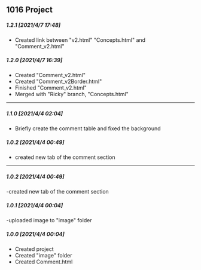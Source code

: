 ## 1016 Project

##### 1.2.1 [2021/4/7 17:48]

- Created link between "v2.html" "Concepts.html" and "Comment_v2.html"

##### 1.2.0 [2021/4/7 16:39]

- Created "Comment_v2.html"
- Created "Comment_v2Border.html"
- Finished "Comment_v2.html"
- Merged with "Ricky" branch, "Concepts.html"

- - -

##### 1.1.0 [2021/4/4 02:04]

- Briefly create the comment table and fixed the background

##### 1.0.2 [2021/4/4 00:49]

- created new tab of the comment section

- - -

##### 1.0.2 [2021/4/4 00:49]

-created new tab of the comment section

##### 1.0.1 [2021/4/4 00:04]

-uploaded image to "image" folder

##### 1.0.0 [2021/4/4 00:04]

- Created project
- Created "image" folder
- Created Comment.html
